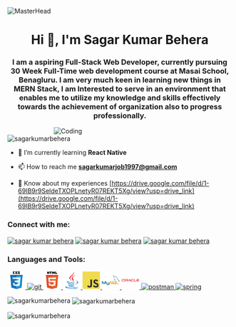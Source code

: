 ![MasterHead](https://repository-images.githubusercontent.com/588181932/e36ec678-7984-4cdd-8e4c-a3932772ff8e)
<h1 align="center">Hi 👋, I'm Sagar Kumar Behera</h1>
<h3 align="center">I am a aspiring Full-Stack Web Developer, currently pursuing 30 Week Full-Time web development course at Masai School, Benagluru.
I am very much keen in learning new things in MERN Stack, I am Interested to serve in an environment that enables me to utilize my knowledge and skills effectively towards the achievement of organization also to progress professionally.</h3>
<img align="right" alt="Coding" width="400" src="https://cdn.dribbble.com/users/1162077/screenshots/3848914/programmer.gif">

<p align="left"> <img src="https://komarev.com/ghpvc/?username=sagarkumarbehera&label=Profile%20views&color=0e75b6&style=flat" alt="sagarkumarbehera" /> </p>

- 🌱 I’m currently learning **React Native**

- 📫 How to reach me **sagarkumarjob1997@gmail.com**

- 📄 Know about my experiences [https://drive.google.com/file/d/1-69IB9r9SeldeTXOPLnetyR07REKT5Xg/view?usp=drive_link](https://drive.google.com/file/d/1-69IB9r9SeldeTXOPLnetyR07REKT5Xg/view?usp=drive_link)

<h3 align="left">Connect with me:</h3>
<p align="left">
<a href="https://linkedin.com/in/sagar kumar behera" target="blank"><img align="center" src="https://raw.githubusercontent.com/rahuldkjain/github-profile-readme-generator/master/src/images/icons/Social/linked-in-alt.svg" alt="sagar kumar behera" height="30" width="40" /></a>
<a href="https://www.facebook.com/sagarkumar.behera.731" target="blank"><img align="center" src="https://raw.githubusercontent.com/rahuldkjain/github-profile-readme-generator/master/src/images/icons/Social/facebook.svg" alt="sagar kumar behera" height="30" width="40" /></a>
<a href="https://instagram.com/sagar kumar behera" target="blank"><img align="center" src="https://raw.githubusercontent.com/rahuldkjain/github-profile-readme-generator/master/src/images/icons/Social/instagram.svg" alt="sagar kumar behera" height="30" width="40" /></a>
</p>

<h3 align="left">Languages and Tools:</h3>
<p align="left"> <a href="https://www.w3schools.com/css/" target="_blank" rel="noreferrer"> <img src="https://raw.githubusercontent.com/devicons/devicon/master/icons/css3/css3-original-wordmark.svg" alt="css3" width="40" height="40"/> </a> <a href="https://git-scm.com/" target="_blank" rel="noreferrer"> <img src="https://www.vectorlogo.zone/logos/git-scm/git-scm-icon.svg" alt="git" width="40" height="40"/> </a> <a href="https://www.w3.org/html/" target="_blank" rel="noreferrer"> <img src="https://raw.githubusercontent.com/devicons/devicon/master/icons/html5/html5-original-wordmark.svg" alt="html5" width="40" height="40"/> </a> <a href="https://www.java.com" target="_blank" rel="noreferrer"> <img src="https://raw.githubusercontent.com/devicons/devicon/master/icons/java/java-original.svg" alt="java" width="40" height="40"/> </a> <a href="https://developer.mozilla.org/en-US/docs/Web/JavaScript" target="_blank" rel="noreferrer"> <img src="https://raw.githubusercontent.com/devicons/devicon/master/icons/javascript/javascript-original.svg" alt="javascript" width="40" height="40"/> </a> <a href="https://www.mysql.com/" target="_blank" rel="noreferrer"> <img src="https://raw.githubusercontent.com/devicons/devicon/master/icons/mysql/mysql-original-wordmark.svg" alt="mysql" width="40" height="40"/> </a> <a href="https://www.oracle.com/" target="_blank" rel="noreferrer"> <img src="https://raw.githubusercontent.com/devicons/devicon/master/icons/oracle/oracle-original.svg" alt="oracle" width="40" height="40"/> </a> <a href="https://postman.com" target="_blank" rel="noreferrer"> <img src="https://www.vectorlogo.zone/logos/getpostman/getpostman-icon.svg" alt="postman" width="40" height="40"/> </a> <a href="https://spring.io/" target="_blank" rel="noreferrer"> <img src="https://www.vectorlogo.zone/logos/springio/springio-icon.svg" alt="spring" width="40" height="40"/> </a> </p>

<p><img align="left" src="https://github-readme-stats.vercel.app/api/top-langs?username=sagarkumarbehera&show_icons=true&locale=en&layout=compact" alt="sagarkumarbehera" /></p>

<p>&nbsp;<img align="center" src="https://github-readme-stats.vercel.app/api?username=sagarkumarbehera&show_icons=true&locale=en" alt="sagarkumarbehera" /></p>

<p><img align="center" src="https://github-readme-streak-stats.herokuapp.com/?user=sagarkumarbehera&" alt="sagarkumarbehera" /></p>
